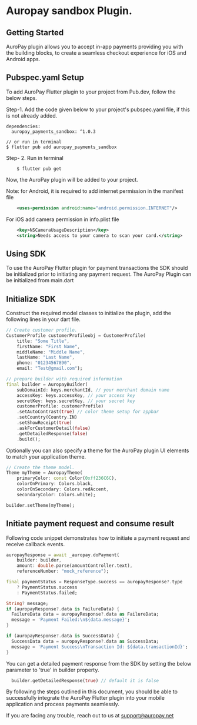 # Auropay sandbox Plugin.

## Getting Started

AuroPay plugin allows you to accept in-app payments providing you with the building blocks, to create a seamless checkout experience for iOS and Android apps.


## Pubspec.yaml Setup

To add AuroPay Flutter plugin to your project from Pub.dev, follow the below steps.

Step-1.  Add the code given below to your project's pubspec.yaml file, if this is not already added.
```
dependencies:
  auropay_payments_sandbox: ^1.0.3
  
// or run in terminal
$ flutter pub add auropay_payments_sandbox
```

Step- 2. Run in terminal
```
    $ flutter pub get
```

Now, the AuroPay plugin will be added to your project.

Note: for Android, it is required to add internet permission in the manifest file
```xml
    <uses-permission android:name="android.permission.INTERNET"/> 
```

For iOS add camera permission in info.plist file
```xml
    <key>NSCameraUsageDescription</key>
    <string>Needs access to your camera to scan your card.</string>
```


## Using SDK
To use the AuroPay Flutter plugin for payment transactions the SDK should be initialized prior to initiating any payment request. The AuroPay Plugin can be initialized from main.dart

## Initialize SDK
Construct the required model classes to initialize the plugin, add the following lines in your dart file.
```dart
// Create customer profile.
CustomerProfile customerProfileobj = CustomerProfile(
    title: "Some Title",
    firstName: "First Name",
    middleName: "Middle Name",
    lastName: "Last Name",
    phone: "01234567890",
    email: "Test@gmail.com");

// prepare builder with required information
final builder = AuropayBuilder(
    subDomainId: keys.merchantId, // your merchant domain name
    accessKey: keys.accessKey, // your access key
    secretKey: keys.secretKey, // your secret key
    customerProfile: customerProfile)
    .setAutoContrast(true) // color theme setup for appbar
    .setCountry(Country.IN)
    .setShowReceipt(true)
    .askForCustomerDetail(false)
    .getDetailedResponse(false)
    .build();
```

Optionally you can also specify a theme for the AuroPay plugin UI elements to match your application theme.
```dart
// Create the theme model.
Theme myTheme = AuropayTheme(
    primaryColor: const Color(0xff236C6C),
    colorOnPrimary: Colors.black,
    colorOnSecondary: Colors.redAccent,
    secondaryColor: Colors.white);

builder.setTheme(myTheme);
```

## Initiate payment request and consume result
Following code snippet demonstrates how to initiate a payment request and receive callback events.
```dart
auropayResponse = await _auropay.doPayment(
    builder: builder,
    amount: double.parse(amountController.text),
    referenceNumber: "mock_reference");

final paymentStatus = ResponseType.success == auropayResponse?.type
    ? PaymentStatus.success 
    : PaymentStatus.failed; 

String? message;
if (auropayResponse?.data is FailureData) {
  FailureData data = auropayResponse?.data as FailureData;
  message = 'Payment Failed:\n${data.message}';
}

if (auropayResponse?.data is SuccessData) {
  SuccessData data = auropayResponse?.data as SuccessData;
  message = 'Payment Success\nTransaction Id: ${data.transactionId}';
}
```

You can get a detailed payment response from the SDK by setting the below parameter to 'true' in builder property.
```dart
  builder.getDetailedResponse(true) // default it is false
```

By following the steps outlined in this document, you should be able to successfully integrate the AuroPay Flutter plugin into your mobile application and process payments seamlessly.

If you are facing any trouble, reach out to us at support@auropay.net
